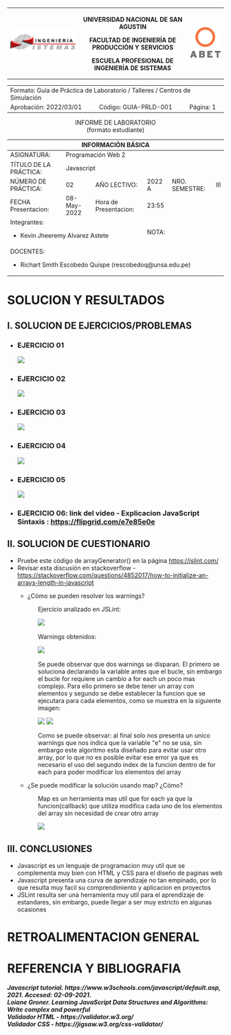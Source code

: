 <table>
  <tbody>
   <tr>
   <td><img src="./imagenes/epis.png" alt="EPIS"></td>
   <th>
   <p>UNIVERSIDAD NACIONAL DE SAN AGUSTIN</p>
   <p>FACULTAD DE INGENIERÍA DE PRODUCCIÓN Y SERVICIOS</p>
   <p>ESCUELA PROFESIONAL DE INGENIERÍA DE SISTEMAS</p>
   </th>
   <td><img src="./imagenes/abet.png" alt="ABET"></td>
   </tr>
  </tbody>
</table>
<div align="center" dir="auto"><table>    
   <tbody>
   <tr><td colspan="3">Formato: Guía de Práctica de Laboratorio / Talleres / Centros de Simulación</td></tr>
   <tr><td>Aprobación:  2022/03/01</td><td>Código: GUIA-PRLD-001</td><td>Página: 1</td></tr>
   </tbody>
</table></div>
<div align="center" dir="auto">
   <span>INFORME DE LABORATORIO</span><br>
   <span>(formato estudiante)</span>
</div>
<div align="center" dir="auto"><table>
   <tbody><tr><th colspan="6">INFORMACIÓN BÁSICA</th></tr>
   </tbody><tbody>
   <tr><td>ASIGNATURA:</td><td colspan="5">Programación Web 2</td></tr>
   <tr><td>TÍTULO DE LA PRÁCTICA:</td><td colspan="5">Javascript</td></tr>
   <tr>
   <td>NÚMERO DE PRÁCTICA:</td><td>02</td><td>AÑO LECTIVO:</td><td>2022 A</td><td>NRO. SEMESTRE:</td><td>III</td>
   </tr>
   <tr>
   <td>FECHA Presentacion:</td><td>08-May-2022</td><td>Hora de Presentacion:</td><td colspan="3">23:55</td>
   </tr>
   <tr><td colspan="3">Integrantes:
   <ul dir="auto">
   <li>Kevin Jheeremy Alvarez Astete</li>
   </ul>
   </td>
   <td> NOTA: </td>
   <td colspan="2"> </td>
   </tr><tr><td colspan="6">DOCENTES:
   <ul dir="auto">
   <li>Richart Smith Escobedo Quispe (rescobedoq@unsa.edu.pe)</li>
   </ul>
   </td>
</tr></tbody></table></div>
   <h1>SOLUCION Y RESULTADOS</h1>
   <h2>I. SOLUCION DE EJERCICIOS/PROBLEMAS</h2>
   <ul>
    <li><h3>EJERCICIO 01</h3></li>
    <img src="https://i.ibb.co/6NG5LWL/Ejercicio01.png">
    <li><h3>EJERCICIO 02</h3></li>
    <img src="https://i.ibb.co/qjgQ7c3/Ejercicio02.png">
    <li><h3>EJERCICIO 03</h3></li>
    <img src="https://i.ibb.co/FxzFgbK/Ejercicio03.png">
    <li><h3>EJERCICIO 04</h3></li>
    <img src="https://i.ibb.co/PFXkPwk/Ejercicio04.png">
    <li><h3>EJERCICIO 05</h3></li>
    <img src="https://i.ibb.co/74H15YR/Ejercicio05.png">
    <li><h3>EJERCICIO 06: link del video - Explicacion JavaScript Sintaxis : <a href="https://flipgrid.com/e7e85e0e">https://flipgrid.com/e7e85e0e</a></h3></li>
   </ul>
   <h2>II. SOLUCION DE CUESTIONARIO</h2>
   <ul>
      <li>Pruebe este código de arrayGenerator() en la página <a href="https://jslint.com/">https://jslint.com/</a></li>
      <li>Revisar esta discusión en stackoverflow - <a href="https://stackoverflow.com/questions/4852017/how-to-initialize-an-arrays-length-in-javascript">https://stackoverflow.com/questions/4852017/how-to-initialize-an-arrays-length-in-javascript</a></li>
      <ul>
         <li>¿Cómo se pueden resolver los warnings?</li>
         <ul>
           <p>Ejercicio analizado en JSLint: </p>
           <img src="https://i.ibb.co/NnNyhRy/Captura-de-pantalla-2022-05-09-083849.png">
           <p>Warnings obtenidos: </p>
           <img src="https://i.ibb.co/PMG0HKC/img02.png">
           <p>Se puede observar que dos warnings se disparan. El primero se soluciona declarando la variable antes que el bucle, sin embargo el bucle
           for requiere un cambio a for each un poco mas complejo. Para ello primero se debe tener un array con elementos y segundo se debe establecer
           la funcion que se ejecutara para cada elementos, como se muestra en la siguiente imagen:</p>
           <img src="https://i.ibb.co/TRrnfjq/img03.png">
           <img src="https://i.ibb.co/nj56RKs/img04.png">
           <p>Como se puede observar: al final solo nos presenta un unico warnings que nos indica que la variable "e" no se usa, sin embargo este 
           algoritmo esta diseñado para evitar usar otro array, por lo que no es posible evitar ese error ya que es necesario el uso del segundo index
           de la funcion dentro de for each para poder modificar los elementos del array</p>
         </ul>
         <li>¿Se puede modificar la solución usando map? ¿Cómo?</li>
         <ul>
           <p>Map es un herramienta mas util que for each ya que la funcion(callback) que utiliza modifica cada uno de los elementos del array sin
           necesidad de crear otro array</p>
           <img src="https://i.ibb.co/944Sjvd/img05.png">
         </ul>
      </ul>
   </ul>
   <h2>III. CONCLUSIONES</h2>
   <ul>
      <li>Javascript es un lenguaje de programacion muy util que se complementa muy bien con HTML y CSS para el diseño de paginas web</li>
      <li>Javascript presenta una curva de aprendizaje no tan empinado, por lo que resulta muy facil su comprendimiento y aplicacion en proyectos</li>
      <li>JSLint resulta ser una herramienta muy util para el aprendizaje de estandares, sin embargo, puede llegar a ser muy estricto en algunas ocasiones</li>
   </ul>
   <h1>RETROALIMENTACION GENERAL</h1>
   <h1>REFERENCIA Y BIBLIOGRAFIA</h1>
    <b><i>Javascript tutorial. https://www.w3schools.com/javascript/default.asp, 2021. Accesed: 02-09-2021.</i></b><br>
    <b><i>Loiane Groner. Learning JavaScript Data Structures and Algorithms: Write complex and powerful</i></b><br> 
    <b><i>Validador HTML - https://validator.w3.org/</i></b><br>
    <b><i>Validador CSS - https://jigsaw.w3.org/css-validator/</i></b><br>
